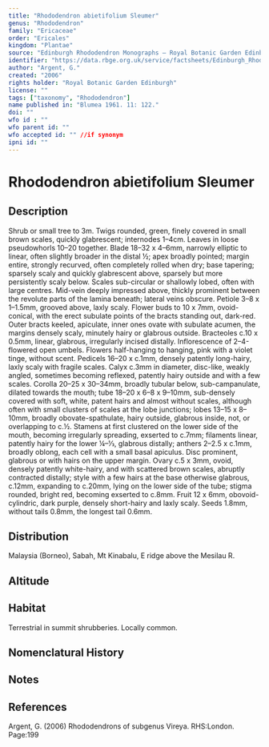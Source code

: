```yaml
---
title: "Rhododendron abietifolium Sleumer"
genus: "Rhododendron"
family: "Ericaceae"
order: "Ericales"
kingdom: "Plantae"
source: "Edinburgh Rhododendron Monographs – Royal Botanic Garden Edinburgh"
identifier: "https://data.rbge.org.uk/service/factsheets/Edinburgh_Rhododendron_Monographs.xhtml"
author: "Argent, G."
created: "2006"
rights holder: "Royal Botanic Garden Edinburgh"
license: ""
tags: ["taxonomy", "Rhododendron"]
name published in: "Blumea 1961. 11: 122."
doi: ""
wfo id : ""
wfo parent id: ""
wfo accepted id: "" //if synonym                      
ipni id: ""
---
```


                       

# Rhododendron abietifolium Sleumer

## Description
Shrub or small tree to 3m. Twigs rounded, green, finely covered in small brown scales, quickly glabrescent; internodes 1–4cm. Leaves in loose pseudowhorls 10–20 together. Blade 18–32 x 4–6mm, narrowly elliptic to linear, often slightly broader in the distal ½; apex broadly pointed; margin entire, strongly recurved, often completely rolled when dry; base tapering; sparsely scaly and quickly glabrescent above, sparsely but more persistently scaly below. Scales sub-circular or shallowly lobed, often with large centres. Mid-vein deeply impressed above, thickly prominent between the revolute parts of the lamina beneath; lateral veins obscure. Petiole 3–8 x 1–1.5mm, grooved above, laxly scaly. Flower buds to 10 x 7mm, ovoid-conical, with the erect subulate points of the bracts standing out, dark-red. Outer bracts keeled, apiculate, inner ones ovate with subulate acumen, the margins densely scaly, minutely hairy or glabrous outside. Bracteoles c.10 x 0.5mm, linear, glabrous, irregularly incised distally. Inflorescence of 2–4-flowered open umbels. Flowers half-hanging to hanging, pink with a violet tinge, without scent. Pedicels 16–20 x c.1mm, densely patently long-hairy, laxly scaly with fragile scales. Calyx c.3mm in diameter, disc-like, weakly angled, sometimes becoming reflexed, patently hairy outside and with a few scales. Corolla 20–25 x 30–34mm, broadly tubular below, sub-campanulate, dilated towards the mouth; tube 18–20 x 6–8 x 9–10mm, sub-densely covered with soft, white, patent hairs and almost without scales, although often with small clusters of scales at the lobe junctions; lobes 13–15 x 8–10mm, broadly obovate-spathulate, hairy outside, glabrous inside, not, or overlapping to c.½. Stamens at first clustered on the lower side of the mouth, becoming irregularly spreading, exserted to c.7mm; filaments linear, patently hairy for the lower ¼–1⁄3, glabrous distally; anthers 2–2.5 x c.1mm, broadly oblong, each cell with a small basal apiculus. Disc prominent, glabrous or with hairs on the upper margin. Ovary c.5 x 3mm, ovoid, densely patently white-hairy, and with scattered brown scales, abruptly contracted distally; style with a few hairs at the base otherwise glabrous, c.12mm, expanding to c.20mm, lying on the lower side of the tube; stigma rounded, bright red, becoming exserted to c.8mm. Fruit 12 x 6mm, obovoid-cylindric, dark purple, densely short-hairy and laxly scaly. Seeds 1.8mm, without tails 0.8mm, the longest tail 0.6mm.

## Distribution
Malaysia (Borneo), Sabah, Mt Kinabalu, E ridge above the Mesilau R.

## Altitude


## Habitat
Terrestrial in summit shrubberies. Locally common.

## Nomenclatural History

                       
## Notes


## References

Argent, G. (2006) Rhododendrons of subgenus Vireya. RHS:London. Page:199
